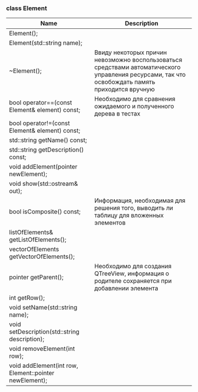 ### class Element

|Name|Description|
|-|-|
|Element();||
|Element(std::string name);||
|~Element();|Ввиду некоторых причин невозможно воспользоваться средствами автоматического управления ресурсами, так что освобождать память приходится вручную|
|bool operator==(const Element& element) const;|Необходимо для сравнения ожидаемого и полученного дерева в тестах|
|bool operator!=(const Element& element) const;||
|std::string getName() const;||
|std::string getDescription() const;||
|void addElement(pointer newElement);||
|void show(std::ostream& out);||
|bool isComposite() const;|Информация, необходимая для решения того, выводить ли таблицу для вложенных элементов|
|listOfElements& getListOfElements();||
|vectorOfElements getVectorOfElements();||
|pointer getParent();|Необходимо для создания QTreeView, информация о родителе сохраняется при добавлении элемента|
|int getRow();||
|void setName(std::string name);||
|void setDescription(std::string description);||
|void removeElement(int row);||
|void addElement(int row, Element::pointer newElement);||
